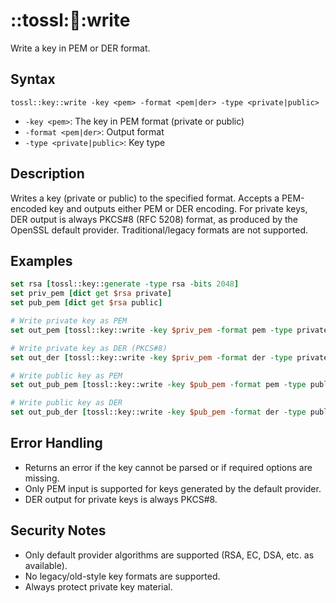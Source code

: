 # ::tossl::key::write

Write a key in PEM or DER format.

## Syntax

    tossl::key::write -key <pem> -format <pem|der> -type <private|public>

- `-key <pem>`: The key in PEM format (private or public)
- `-format <pem|der>`: Output format
- `-type <private|public>`: Key type

## Description

Writes a key (private or public) to the specified format. Accepts a PEM-encoded key and outputs either PEM or DER encoding. For private keys, DER output is always PKCS#8 (RFC 5208) format, as produced by the OpenSSL default provider. Traditional/legacy formats are not supported.

## Examples

```tcl
set rsa [tossl::key::generate -type rsa -bits 2048]
set priv_pem [dict get $rsa private]
set pub_pem [dict get $rsa public]

# Write private key as PEM
set out_pem [tossl::key::write -key $priv_pem -format pem -type private]

# Write private key as DER (PKCS#8)
set out_der [tossl::key::write -key $priv_pem -format der -type private]

# Write public key as PEM
set out_pub_pem [tossl::key::write -key $pub_pem -format pem -type public]

# Write public key as DER
set out_pub_der [tossl::key::write -key $pub_pem -format der -type public]
```

## Error Handling

- Returns an error if the key cannot be parsed or if required options are missing.
- Only PEM input is supported for keys generated by the default provider.
- DER output for private keys is always PKCS#8.

## Security Notes

- Only default provider algorithms are supported (RSA, EC, DSA, etc. as available).
- No legacy/old-style key formats are supported.
- Always protect private key material. 